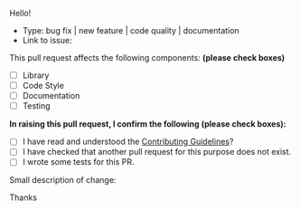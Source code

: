 Hello!

* Type: bug fix | new feature | code quality | documentation
* Link to issue:

This pull request affects the following components: **(please check boxes)**

* [ ] Library
* [ ] Code Style
* [ ] Documentation
* [ ] Testing

**In raising this pull request, I confirm the following (please check boxes):**

- [ ] I have read and understood the [Contributing Guidelines](https://github.com/phalcon/incubator/blob/master/CONTRIBUTING.md)?
- [ ] I have checked that another pull request for this purpose does not exist.
- [ ] I wrote some tests for this PR.

Small description of change:

Thanks
